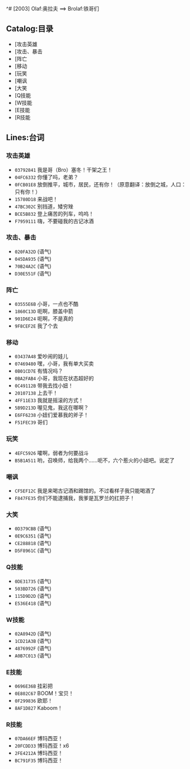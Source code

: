 ^# [2003] Olaf:奥拉夫 ==> Brolaf:铁哥们

## Catalog:目录
* [攻击英雄
* [攻击、暴击
* [阵亡
* [移动
* [玩笑
* [嘲讽
* [大笑
* [Q技能
* [W技能
* [E技能
* [R技能

## Lines:台词
### **攻击英雄**
- `03792841` 我是哥（Bro）塞冬！干架之王！
- `04FC6332` 你懂了吗，老弟？
- `0FCB01E8` 放倒推平，城市，居民，还有你！（原意翻译：放倒之城，人口：只有你！）
- `15780D18` 来战吧！
- `47BC302C` 别挡道，矮穷矬
- `BCE5B832` 登上痛苦的列车，呜呜！
- `F7959111` 嗨，不要碰我的古记冰酒

### **攻击、暴击**
- `020FA32D` (语气)
- `045DA935` (语气)
- `70B24A2C` (语气)
- `D30E551F` (语气)

### **阵亡**
- `03555E6B` 小哥，一点也不酷
- `1860C13D` 呃啊，膝盖中箭
- `901D6E24` 呃啊，不是真的
- `9F8CEF2E` 我了个去

### **移动**
- `03437A48` 爱吵闹的娃儿
- `07469480` 嘿，小哥，我有单大买卖
- `0B01CD7E` 有情况吗？
- `0BA2FAB4` 小哥，我现在状态超好的
- `0C49112B` 带我去找小妞！
- `20107138` 上去干！
- `4FF11E33` 我就是摇滚的方式！
- `5B9D213D` 喔见鬼，我这在哪啊？
- `E6FF6238` 小妞们爱慕我的斧子！
- `F51FEC39` 哥们

### **玩笑**
- `4EFC5926` 嚯啊，弱者为何要战斗
- `B5B1A511` 哟，召唤师，给我两个……呃不，六个惹火的小妞吧。说定了

### **嘲讽**
- `CF5EF12C` 我是来喝古记酒和踢馆的。不过看样子我只能喝酒了
- `F847FE35` 你们不能逮捕我，我爹是瓦罗兰的扛把子！

### **大笑**
- `0D379CBB` (语气)
- `0E9C6351` (语气)
- `CE288818` (语气)
- `D5F8961C` (语气)

### **Q技能**
- `0DE31735` (语气)
- `503BD726` (语气)
- `115D9D2D` (语气)
- `E536E418` (语气)

### **W技能**
- `02A8942D` (语气)
- `1CD21A3B` (语气)
- `4876992F` (语气)
- `A0B7C013` (语气)

### **E技能**
- `0696E36B` 挂彩把
- `0E802C67` BOOM！宝贝！
- `0F299836` 欧耶！
- `8AF1D827` Kaboom！

### **R技能**
- `07DA66EF` 博玛西亚！
- `20FCDD33` 博玛西亚！x6
- `2FE4212A` 博玛西亚！
- `BC791F35` 博玛西亚！